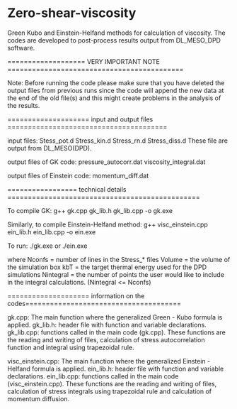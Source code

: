 # Zero-shear-viscosity
Green Kubo and Einstein-Helfand methods for calculation of viscosity.
The codes are developed to post-process results output from DL_MESO_DPD software. 

=================== VERY IMPORTANT NOTE ===========================================

Note: Before running the code please make sure that you have deleted the output files from previous runs since the code will append the new data at the end of the old file(s) and this might create problems in the analysis of the results. 

==================== input and output files =======================================

input files: Stess_pot.d
             Stress_kin.d
             Stress_rn.d
             Stress_diss.d
        These file are output from DL_MESO(DPD). 
        
output files of GK code: pressure_autocorr.dat
                         viscosity_integral.dat
                         
output files of Einstein code: momentum_diff.dat

================= technical details ===============================================

To compile GK:
              g++ gk.cpp gk_lib.h gk_lib.cpp -o gk.exe
              
Similarly, to compile Einstein-Helfand method:
              g++ visc_einstein.cpp ein_lib.h ein_lib.cpp -o ein.exe

To run: ./gk.exe <Nconfs> <Volume> <kbT> <Nintegral>
                or
 ./ein.exe <Nconfs> <Volume> <kbT> <Nintegral>
  
where Nconfs = number of lines in the Stress_* files
      Volume = the volume of the simulation box
      kbT = the target thermal energy used for the DPD simulations
      Nintegral = the number of points the user would like to include in the integral calculations. (Nintegral <= Nconfs)

==================== information on the codes======================================

gk.cpp: The main function where the generalized Green - Kubo formula is applied.
gk_lib.h: header file with function and variable declarations.
gk_lib.cpp: functions called in the main code (gk.cpp). These functions are the reading and writing of files, calculation of stress autocorrelation function and integral using trapezoidal rule. 

visc_einstein.cpp: The main function where the generalized Einstein - Helfand formula is applied.
ein_lib.h: header file with function and variable declarations.
ein_lib.cpp: functions called in the main code (visc_einstein.cpp). These functions are the reading and writing of files, calculation of stress integrals using trapezoidal rule and calculation of momentum diffusion.
